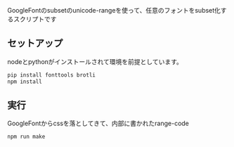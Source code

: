 GoogleFontのsubsetのunicode-rangeを使って、任意のフォントをsubset化するスクリプトです

## セットアップ
nodeとpythonがインストールされて環境を前提としています。
```bash
pip install fonttools brotli
npm install
```

## 実行
GoogleFontからcssを落としてきて、内部に書かれたrange-code
```bash
npm run make
```
